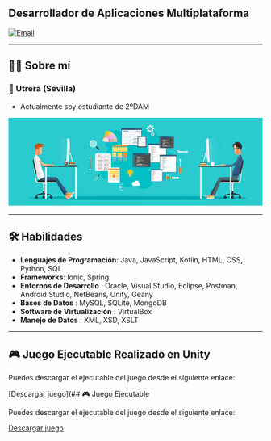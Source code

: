 ## Desarrollador de Aplicaciones Multiplataforma

[![Email](https://img.shields.io/badge/Email-email?style=flat&logo=gmail)](mailto:andresterueltorres@gmail.com)

---

## 🧑‍💻 **Sobre mí**
### 📍 Utrera (Sevilla)

- Actualmente soy estudiante de 2ºDAM


<p align="center">
  <img src="https://github.com/Andresteruel/Andresteruel/blob/main/bannerprogramacion.jpg" alt="Developer Workspace">
</p>

---

## 🛠 **Habilidades**
- **Lenguajes de Programación**: Java, JavaScript, Kotlin, HTML, CSS, Python, SQL
- **Frameworks**: Ionic, Spring
- **Entornos de Desarrollo** : Oracle, Visual Studio, Eclipse, Postman, Android Studio, NetBeans, Unity, Geany
- **Bases de Datos** : MySQL, SQLite, MongoDB
- **Software de Virtualización** : VirtualBox
- **Manejo de Datos** : XML, XSD, XSLT

---

## 🎮 Juego Ejecutable Realizado en Unity

Puedes descargar el ejecutable del juego desde el siguiente enlace:

[Descargar juego](## 🎮 Juego Ejecutable

Puedes descargar el ejecutable del juego desde el siguiente enlace:

[Descargar juego](https://link-a-tu-archivo-en-google-drive.com)
